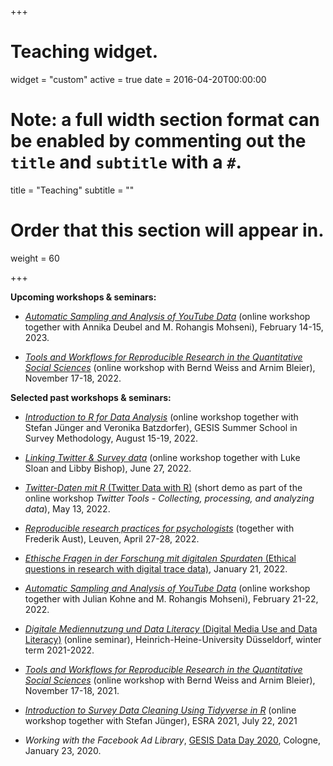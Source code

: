 +++
# Teaching widget.
widget = "custom"
active = true
date = 2016-04-20T00:00:00

# Note: a full width section format can be enabled by commenting out the `title` and `subtitle` with a `#`.
title = "Teaching"
subtitle = ""

# Order that this section will appear in.
weight = 60

+++

**Upcoming workshops & seminars:**

- [*Automatic Sampling and Analysis of YouTube Data*](https://training.gesis.org/?site=pDetails&child=full&pID=0xA3254EE28FA344398AAC7E869243C2A0) (online workshop together with Annika Deubel and M. Rohangis Mohseni), February 14-15, 2023.

- [*Tools and Workflows for Reproducible Research in the Quantitative Social Sciences*](https://training.gesis.org/?site=pDetails&child=full&pID=0xAEFDE76E0FB549DCA06885253C45C354) (online workshop with Bernd Weiss and Arnim Bleier), November 17-18, 2022.

**Selected past workshops & seminars:**


- [*Introduction to R for Data Analysis*](https://github.com/StefanJuenger/r-intro-gesis-2022) (online workshop together with Stefan Jünger and Veronika Batzdorfer), GESIS Summer School in Survey Methodology, August 15-19, 2022.

- [*Linking Twitter & Survey data*](https://github.com/jobreu/twitter-linking-workshop-2022) (online workshop together with Luke Sloan and Libby Bishop), June 27, 2022.

- [*Twitter-Daten mit R* (Twitter Data with R)](https://github.com/jobreu/demo-twitter-r) (short demo as part of the online workshop *Twitter Tools - Collecting, processing, and analyzing data*), May 13, 2022.

- [*Reproducible research practices for psychologists*](https://github.com/crsh/reproducible-research-practices-workshop) (together with Frederik Aust), Leuven, April 27-28, 2022.

- [*Ethische Fragen in der Forschung mit digitalen Spurdaten* (Ethical questions in research with digital trace data)](https://zenodo.org/record/5888912), January 21, 2022.

- [*Automatic Sampling and Analysis of YouTube Data*](https://github.com/jobreu/youtube-workshop-gesis-2022) (online workshop together with Julian Kohne and M. Rohangis Mohseni), February 21-22, 2022.

- [*Digitale Mediennutzung und Data Literacy* (Digital Media Use and Data Literacy)](https://github.com/jobreu/data-literacy-seminar-21-22) (online seminar), Heinrich-Heine-University Düsseldorf, winter term 2021-2022.

- [*Tools and Workflows for Reproducible Research in the Quantitative Social Sciences*](https://github.com/jobreu/reproducible-research-gesis-2021) (online workshop with Bernd Weiss and Arnim Bleier), November 17-18, 2021.

- [*Introduction to Survey Data Cleaning Using Tidyverse in R*](https://github.com/jobreu/tidyverse-workshop-esra-2021) (online workshop together with Stefan Jünger), ESRA 2021, July 22, 2021

- *Working with the Facebook Ad Library*, [GESIS Data Day 2020](https://github.com/gesiscss/gesis_dataday_20), Cologne, January 23, 2020.